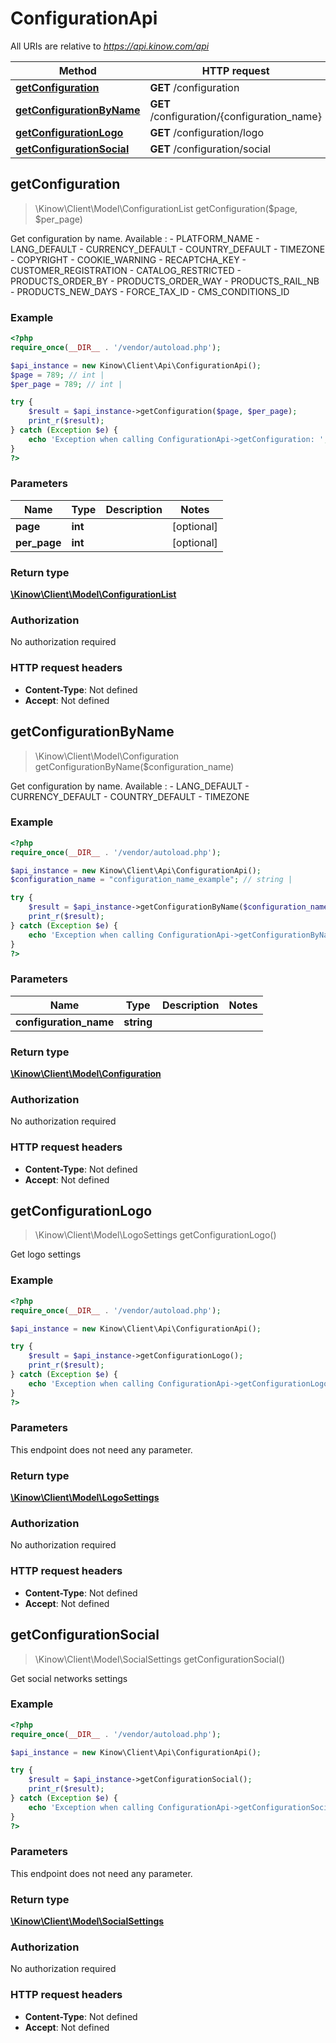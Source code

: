 # ConfigurationApi

All URIs are relative to *https://api.kinow.com/api*

Method | HTTP request | Description
------------- | ------------- | -------------
[**getConfiguration**](#getConfiguration) | **GET** /configuration | 
[**getConfigurationByName**](#getConfigurationByName) | **GET** /configuration/{configuration_name} | 
[**getConfigurationLogo**](#getConfigurationLogo) | **GET** /configuration/logo | 
[**getConfigurationSocial**](#getConfigurationSocial) | **GET** /configuration/social | 


## **getConfiguration**
> \Kinow\Client\Model\ConfigurationList getConfiguration($page, $per_page)



Get configuration by name.      Available :         - PLATFORM_NAME         - LANG_DEFAULT         - CURRENCY_DEFAULT         - COUNTRY_DEFAULT         - TIMEZONE         - COPYRIGHT         - COOKIE_WARNING         - RECAPTCHA_KEY         - CUSTOMER_REGISTRATION         - CATALOG_RESTRICTED         - PRODUCTS_ORDER_BY         - PRODUCTS_ORDER_WAY         - PRODUCTS_RAIL_NB         - PRODUCTS_NEW_DAYS         - FORCE_TAX_ID         - CMS_CONDITIONS_ID

### Example
```php
<?php
require_once(__DIR__ . '/vendor/autoload.php');

$api_instance = new Kinow\Client\Api\ConfigurationApi();
$page = 789; // int | 
$per_page = 789; // int | 

try {
    $result = $api_instance->getConfiguration($page, $per_page);
    print_r($result);
} catch (Exception $e) {
    echo 'Exception when calling ConfigurationApi->getConfiguration: ', $e->getMessage(), PHP_EOL;
}
?>
```

### Parameters

Name | Type | Description  | Notes
------------- | ------------- | ------------- | -------------
 **page** | **int**|  | [optional]
 **per_page** | **int**|  | [optional]

### Return type

[**\Kinow\Client\Model\ConfigurationList**](#ConfigurationList)

### Authorization

No authorization required

### HTTP request headers

 - **Content-Type**: Not defined
 - **Accept**: Not defined

## **getConfigurationByName**
> \Kinow\Client\Model\Configuration getConfigurationByName($configuration_name)



Get configuration by name.     Available :     - LANG_DEFAULT     - CURRENCY_DEFAULT     - COUNTRY_DEFAULT     - TIMEZONE

### Example
```php
<?php
require_once(__DIR__ . '/vendor/autoload.php');

$api_instance = new Kinow\Client\Api\ConfigurationApi();
$configuration_name = "configuration_name_example"; // string | 

try {
    $result = $api_instance->getConfigurationByName($configuration_name);
    print_r($result);
} catch (Exception $e) {
    echo 'Exception when calling ConfigurationApi->getConfigurationByName: ', $e->getMessage(), PHP_EOL;
}
?>
```

### Parameters

Name | Type | Description  | Notes
------------- | ------------- | ------------- | -------------
 **configuration_name** | **string**|  |

### Return type

[**\Kinow\Client\Model\Configuration**](#Configuration)

### Authorization

No authorization required

### HTTP request headers

 - **Content-Type**: Not defined
 - **Accept**: Not defined

## **getConfigurationLogo**
> \Kinow\Client\Model\LogoSettings getConfigurationLogo()



Get logo settings

### Example
```php
<?php
require_once(__DIR__ . '/vendor/autoload.php');

$api_instance = new Kinow\Client\Api\ConfigurationApi();

try {
    $result = $api_instance->getConfigurationLogo();
    print_r($result);
} catch (Exception $e) {
    echo 'Exception when calling ConfigurationApi->getConfigurationLogo: ', $e->getMessage(), PHP_EOL;
}
?>
```

### Parameters
This endpoint does not need any parameter.

### Return type

[**\Kinow\Client\Model\LogoSettings**](#LogoSettings)

### Authorization

No authorization required

### HTTP request headers

 - **Content-Type**: Not defined
 - **Accept**: Not defined

## **getConfigurationSocial**
> \Kinow\Client\Model\SocialSettings getConfigurationSocial()



Get social networks settings

### Example
```php
<?php
require_once(__DIR__ . '/vendor/autoload.php');

$api_instance = new Kinow\Client\Api\ConfigurationApi();

try {
    $result = $api_instance->getConfigurationSocial();
    print_r($result);
} catch (Exception $e) {
    echo 'Exception when calling ConfigurationApi->getConfigurationSocial: ', $e->getMessage(), PHP_EOL;
}
?>
```

### Parameters
This endpoint does not need any parameter.

### Return type

[**\Kinow\Client\Model\SocialSettings**](#SocialSettings)

### Authorization

No authorization required

### HTTP request headers

 - **Content-Type**: Not defined
 - **Accept**: Not defined

